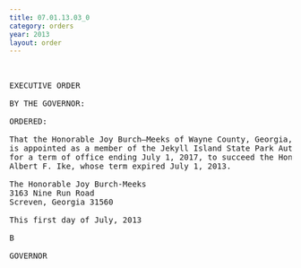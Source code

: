 ```yaml
---
title: 07.01.13.03_0
category: orders
year: 2013
layout: order
---
```


<pre> 

EXECUTIVE ORDER

BY THE GOVERNOR:

ORDERED:

That the Honorable Joy Burch—Meeks of Wayne County, Georgia,
is appointed as a member of the Jekyll Island State Park Authority,
for a term of office ending July 1, 2017, to succeed the Honorable
Albert F. Ike, whose term expired July 1, 2013.

The Honorable Joy Burch-Meeks
3163 Nine Run Road
Screven, Georgia 31560

This first day of July, 2013

B

GOVERNOR

</pre>
